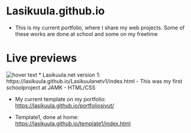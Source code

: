 # Lasikuula.github.io

* This is my current portfolio, where I share my web projects. Some of these works are done at school and some on my freetime

# Live previews

<img src="http://i67.tinypic.com/2illq9c.jpg" title="hover text">
* Lasikuula.net version 1: https://lasikuula.github.io/Lasikuulanetv1/index.html 
- This was my first schoolproject at JAMK
- HTML/CSS

* My current template on my portfolio: https://lasikuula.github.io/portfoliosivut/

* Template1, done at home: https://lasikuula.github.io/template1/index.html




